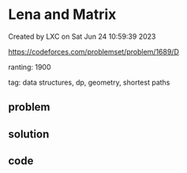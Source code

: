 # Lena and Matrix

Created by LXC on Sat Jun 24 10:59:39 2023

https://codeforces.com/problemset/problem/1689/D

ranting: 1900

tag: data structures, dp, geometry, shortest paths

## problem



## solution



## code

``` cpp

```
